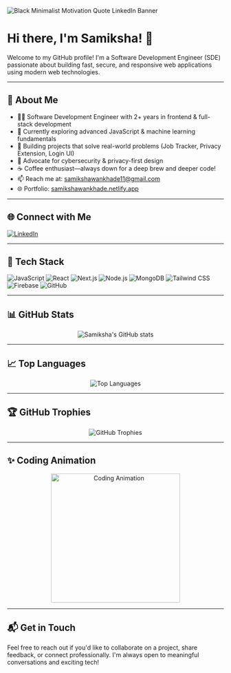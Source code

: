 

![Black Minimalist Motivation Quote LinkedIn Banner](https://github.com/user-attachments/assets/80701d3e-ef1f-44dc-bb9d-c53e0ac8b367)




# Hi there, I'm Samiksha! 👋

Welcome to my GitHub profile! I'm a Software Development Engineer (SDE) passionate about building fast, secure, and responsive web applications using modern web technologies.

---

## 🚀 About Me

- 👩‍💻 Software Development Engineer with 2+ years in frontend & full-stack development  
- 🌱 Currently exploring advanced JavaScript & machine learning fundamentals  
- 💼 Building projects that solve real-world problems (Job Tracker, Privacy Extension, Login UI)  
- 🔐 Advocate for cybersecurity & privacy-first design  
- ☕ Coffee enthusiast—always down for a deep brew and deeper code!  
- 📫 Reach me at: [samikshawankhade11@gmail.com](mailto:samikshawankhade11@gmail.com)  
- 🌐 Portfolio: [samikshawankhade.netlify.app](https://samikshawankhade.netlify.app)

---

## 🌐 Connect with Me

[![LinkedIn](https://img.shields.io/badge/-LinkedIn-blue?style=flat&logo=Linkedin&logoColor=white)](https://www.linkedin.com/in/samikshawankha)

---

## 🧰 Tech Stack

![JavaScript](https://img.shields.io/badge/-JavaScript-333333?style=flat&logo=javascript)
![React](https://img.shields.io/badge/-React-333333?style=flat&logo=react)
![Next.js](https://img.shields.io/badge/-Next.js-333333?style=flat&logo=next.js)
![Node.js](https://img.shields.io/badge/-Node.js-333333?style=flat&logo=node.js)
![MongoDB](https://img.shields.io/badge/-MongoDB-333333?style=flat&logo=mongodb)
![Tailwind CSS](https://img.shields.io/badge/-Tailwind_CSS-333333?style=flat&logo=tailwind-css)
![Firebase](https://img.shields.io/badge/-Firebase-333333?style=flat&logo=firebase)
![GitHub](https://img.shields.io/badge/-GitHub-333333?style=flat&logo=github)

---

## 📊 GitHub Stats

<div align="center">
  <img src="https://github-readme-stats.vercel.app/api?username=samik1234&show_icons=true&theme=radical" alt="Samiksha's GitHub stats" />
</div>

---

## 📈 Top Languages

<div align="center">
  <img src="https://github-readme-stats.vercel.app/api/top-langs/?username=samik1234&layout=compact&theme=radical" alt="Top Languages" />
</div>

---

## 🏆 GitHub Trophies

<div align="center">
  <img src="https://github-profile-trophy.vercel.app/?username=samik1234&theme=radical" alt="GitHub Trophies" />
</div>

---

## ✨ Coding Animation

<p align="center">
  <img src="https://media.giphy.com/media/qgQUggAC3Pfv687qPC/giphy.gif" width="300" alt="Coding Animation" />
</p>

---

## 📬 Get in Touch

Feel free to reach out if you'd like to collaborate on a project, share feedback, or connect professionally. I'm always open to meaningful conversations and exciting tech!


